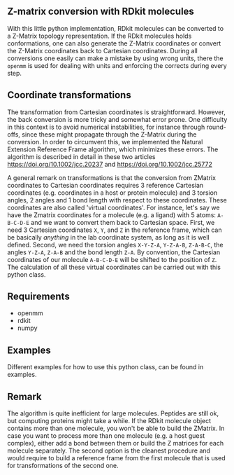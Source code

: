 ## Z-matrix conversion with RDkit molecules

With this little python implementation, RDkit molecules can be converted to a Z-Matrix topology representation. If the RDkit molecules holds conformations, one can also generate the Z-Matrix coordinates or convert the Z-Matrix coordinates back to Cartesian coordinates.
During all conversions one easily can make a mistake by using wrong units, there the `openmm` is used for dealing with units and enforcing the corrects during every step.

## Coordinate transformations
The transformation from Cartesian coordinates is straightforward. However, the back conversion is more tricky and somewhat error prone. One difficulty in this context is to avoid numerical instabilities, for instance through round-offs, since these might propagate through the Z-Matrix during the conversion. In order to circumvent this, we implemented the Natural Extension Reference Frame algorithm, which minimizes these errors. The algorithm is described in detail in these two articles https://doi.org/10.1002/jcc.20237 and https://doi.org/10.1002/jcc.25772

A general remark on transformations is that the conversion from ZMatrix coordinates to Cartesian coordinates requires 3 reference Cartesian coordinates (e.g. coordinates in a host or protein molecule) and 3 torsion angles, 2 angles and 1 bond length with respect to these coordinates. These coordinates are also called 'virtual coordinates'. For instance, let's say we have the Zmatrix coordinates for a molecule (e.g. a ligand) with 5 atoms: `A-B-C-D-E` and we want to convert them back to Cartesian space. First, we need 3 Cartesian coordinates `X`, `Y`, and `Z` in the reference frame, which can be basically *anything* in the lab coordinate system, as long as it is well defined. Second, we need the torsion angles `X-Y-Z-A`, `Y-Z-A-B`, `Z-A-B-C`, the angles `Y-Z-A`, `Z-A-B` and the bond length `Z-A`. By convention, the Cartesian coordinates of our molecule `A-B-C-D-E` will be shifted to the position of `Z`. The calculation of all these virtual coordinates can be carried out with this python class.

## Requirements
* openmm
* rdkit
* numpy

## Examples
Different examples for how to use this python class, can be found in examples.

## Remark
The algorithm is quite inefficient for large molecules. Peptides are still ok, but computing proteins might take a while.
If the RDkit molecule object contains more than one molecule, you won't be able to build the ZMatrix. In case you want to process more than one molecule (e.g. a host guest complex), either add a bond between them or build the Z matrices for each molecule separately. The second option is the cleanest procedure and would require to build a reference frame from the first molecule that is used for transformations of the second one.
